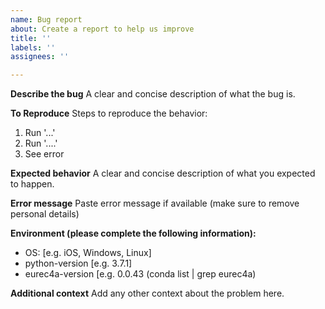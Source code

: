 ```yaml
---
name: Bug report
about: Create a report to help us improve
title: ''
labels: ''
assignees: ''

---
```


**Describe the bug**
A clear and concise description of what the bug is.

**To Reproduce**
Steps to reproduce the behavior:
1. Run '...'
2. Run '....'
3. See error

**Expected behavior**
A clear and concise description of what you expected to happen.

**Error message**
Paste error message if available (make sure to remove personal details)

**Environment (please complete the following information):**
 - OS: [e.g. iOS, Windows, Linux]
 - python-version [e.g. 3.7.1]
 - eurec4a-version [e.g. 0.0.43 (conda list | grep eurec4a)

**Additional context**
Add any other context about the problem here.
